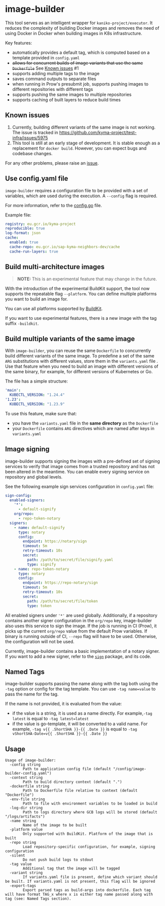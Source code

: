 # image-builder

This tool serves as an intelligent wrapper for `kaniko-project/executor`. It reduces the complexity of building Docker images and removes the need of using Docker in Docker when building images in K8s infrastructure.

Key features:
* automatically provides a default tag, which is computed based on a template provided in `config.yaml`
* ~~allows for concurrent builds of image variants that use the same `Dockerfile`~~ See [Known issues](#known-issues) #1
* supports adding multiple tags to the image
* saves command outputs to separate files
* when running in Prow's presubmit job, supports pushing images to different repositories with different tags 
* supports pushing the same images to multiple repositories
* supports caching of built layers to reduce build times

## Known issues

1. Currently, building different variants of the same image is not working. The issue is tracked in https://github.com/kyma-project/test-infra/issues/5975
2. This tool is still at an early stage of development. It is stable enough as a replacement for `docker build`. However, you can expect bugs and codebase changes.

For any other problems, please raise an [issue](https://github.com/kyma-project/test-infra/issues/new?assignees=&labels=area%2Fci%2C+bug&template=bug-report.md&title=image-builder:%20).

## Use config.yaml file

`image-builder` requires a configuration file to be provided with a set of variables, which are used during the execution.
A `--config` flag is required.

For more information, refer to the [config.go](./config.go) file.

Example file:
```yaml
registry: eu.gcr.io/kyma-project
reproducible: true
log-format: json
cache:
  enabled: true
  cache-repo: eu.gcr.io/sap-kyma-neighbors-dev/cache
  cache-run-layers: true
```

## Build multi-architecture images

>**NOTE:** This is an experimental feature that may change in the future.

With the introduction of the experimental BuildKit support, the tool now supports the repeatable flag `--platform`.
You can define multiple platforms you want to build an image for.

You can use all platforms supported by [BuildKit](https://github.com/moby/buildkit/blob/master/docs/multi-platform.md).

If you want to use experimental features, there is a new image with the tag suffix `-buildkit`.

## Build multiple variants of the same image

With `image-builder`, you can reuse the same `Dockerfile` to concurrently build different variants of the same image.
To predefine a set of the same `ARG` substitutions with different values, store them in the `variants.yaml` file .
Use that feature when you need to build an image with different versions of the same binary, for example, for different versions of Kubernetes or Go.

The file has a simple structure:
```yaml
'main':
  KUBECTL_VERSION: "1.24.4"
'1.23':
  KUBECTL_VERSION: "1.23.9"
```

To use this feature, make sure that:
* you have the `variants.yaml` file in the **same directory** as the `Dockerfile`
* your `Dockerfile` contains `ARG` directives which are named after keys in `variants.yaml`

## Image signing

image-builder supports signing the images with a pre-defined set of signing services to verify that image comes from a trusted repository and has not been altered in the meantime.
You can enable every signing service on repository and global levels.

See the following example sign services configuration in `config.yaml` file:
```yaml
sign-config:
  enabled-signers:
    '*':
      - default-signify
    org/repo:
      - repo-token-notary
  signers:
    - name: default-signify
      type: notary
      config:
        endpoint: https://notary/sign
        timeout: 5m
        retry-timeout: 10s
        secret:
          path: /path/to/secret/file/signify.yaml
          type: signify
    - name: repo-token-notary
      type: notary
      config:
        endpoint: https://repo-notary/sign
        timeout: 5m
        retry-timeout: 10s
        secret:
          path: /path/to/secret/file/token
          type: token
```

All enabled signers under `'*'` are used globally. Additionally, if a repository contains another signer configuration in the `org/repo` key, image-builder also uses this service to sign the image.
If the job is running in CI (Prow), it picks up the current `org/repo` value from the default Prow variables. If binary is running outside of CI, `--repo` flag will have to be used. Otherwise, the configuration will not be used.

Currently, image-builder contains a basic implementation of a notary signer. If you want to add a new signer, refer to the [`sign`](./sign) package, and its code.

## Named Tags

image-builder supports passing the name along with the tag both using the `-tag` option or config for the tag template.
You can use `-tag name=value` to pass the name for the tag. 

If the name is not provided, it is evaluated from the value:
 - if the value is a string, it is used as a name directly. For example,`-tag latest` is equal to `-tag latest=latest`
 - if the value is go-template, it will be converted to a valid name. For example, `-tag v{{ .ShortSHA }}-{{ .Date }}` is equal to `-tag vShortSHA-Date=v{{ .ShortSHA }}-{{ .Date }}`

## Usage

```
Usage of image-builder:
  -config string
        Path to application config file (default "/config/image-builder-config.yaml")
  -context string
        Path to build directory context (default ".")
  -dockerfile string
        Path to Dockerfile file relative to context (default "Dockerfile")
  -env-file string
        Path to file with environment variables to be loaded in build
  -log-dir string
        Path to logs directory where GCB logs will be stored (default "/logs/artifacts")
  -name string
        Name of the image to be built
  -platform value
        Only supported with BuildKit. Platform of the image that is built
  -repo string
        Load repository-specific configuration, for example, signing configuration
  -silent
        Do not push build logs to stdout
  -tag value
        Additional tag that the image will be tagged
  -variant string
        If variants.yaml file is present, define which variant should be built. If variants.yaml is not present, this flag will be ignored
  -export-tags
        Export parsed tags as build-args into dockerfile. Each tag will have format TAG_x where x is either tag name passed along with tag (see: Named Tags section). 
```
